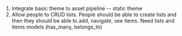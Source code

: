1. Integrate basic theme to asset pipeline -- static theme
2. Allow people to CRUD lists. People should be able to create lists and then they should be able to add, navigate, see items. Need lists and items models (has_many, belongs_to)